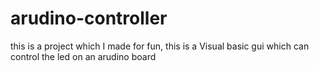 # arudino-controller

this is a project which I made for fun, this is a Visual basic gui which can control the led on an arudino board
